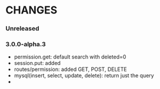 # CHANGES

### Unreleased

### 3.0.0-alpha.3

- permission.get: default search with deleted=0
- session.put: added
- routes/permission: added GET, POST, DELETE
- mysql(insert, select, update, delete): return just the query
- 


[3.0.0-alpha.3]: https://github.com/NicTool/api/releases/tag/3.0.0-alpha.3
